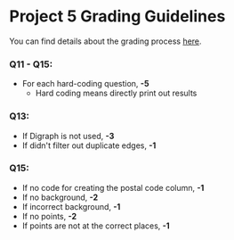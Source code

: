# Project 5 Grading Guidelines

You can find details about the grading process [here](../p1/grading-guidelines.md). 

### Q11 - Q15: 
* For each hard-coding question, **-5**
    * Hard coding means directly print out results

### Q13: 
* If Digraph is not used, **-3**
* If didn't filter out duplicate edges, **-1**

### Q15:
* If no code for creating the postal code column, **-1** 
* If no background, **-2**
* If incorrect background, **-1**
* If no points, **-2**
* If points are not at the correct places, **-1**

